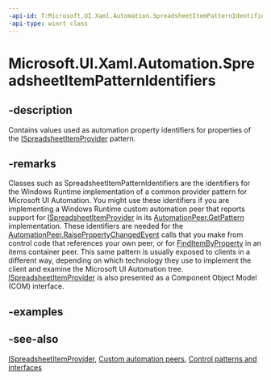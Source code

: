 ```yaml
---
-api-id: T:Microsoft.UI.Xaml.Automation.SpreadsheetItemPatternIdentifiers
-api-type: winrt class
---
```


<!-- Class syntax.
public class SpreadsheetItemPatternIdentifiers : Windows.UI.Xaml.Automation.ISpreadsheetItemPatternIdentifiers
-->

# Microsoft.UI.Xaml.Automation.SpreadsheetItemPatternIdentifiers

## -description
Contains values used as automation property identifiers for properties of the [ISpreadsheetItemProvider](../microsoft.ui.xaml.automation.provider/ispreadsheetitemprovider.md) pattern.

## -remarks
Classes such as SpreadsheetItemPatternIdentifiers are the identifiers for the Windows Runtime implementation of a common provider pattern for Microsoft UI Automation. You might use these identifiers if you are implementing a Windows Runtime custom automation peer that reports support for [ISpreadsheetItemProvider](../microsoft.ui.xaml.automation.provider/ispreadsheetitemprovider.md) in its [AutomationPeer.GetPattern](../microsoft.ui.xaml.automation.peers/automationpeer_getpattern_1700082720.md) implementation. These identifiers are needed for the [AutomationPeer.RaisePropertyChangedEvent](../microsoft.ui.xaml.automation.peers/automationpeer_raisepropertychangedevent_482333374.md) calls that you make from control code that references your own peer, or for [FindItemByProperty](/uwp/api/windows.ui.xaml.automation.peers.itemscontrolautomationpeer.finditembyproperty(windows.ui.xaml.automation.provider.irawelementprovidersimple,windows.ui.xaml.automation.automationproperty,system.object)) in an items container peer. This same pattern is usually exposed to clients in a different way, depending on which technology they use to implement the client and examine the Microsoft UI Automation tree. [ISpreadsheetItemProvider](/windows/desktop/api/uiautomationcore/nn-uiautomationcore-ispreadsheetitemprovider) is also presented as a Component Object Model (COM) interface.

## -examples

## -see-also
[ISpreadsheetItemProvider](../microsoft.ui.xaml.automation.provider/ispreadsheetitemprovider.md), [Custom automation peers](/windows/uwp/accessibility/custom-automation-peers), [Control patterns and interfaces](/windows/uwp/accessibility/control-patterns-and-interfaces)
